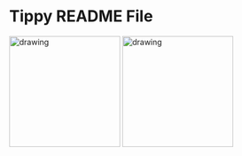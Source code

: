 # Tippy README File

<div>
<img src="https://user-images.githubusercontent.com/76214400/209309671-1915e198-eaf6-4271-8db6-01aaa3e74676.jpeg" alt="drawing" width="200"/>

<img src="https://user-images.githubusercontent.com/76214400/209309674-1fb54e61-b013-4075-b952-83d931edbf6a.jpeg" alt="drawing" width="200"/>
</div>
